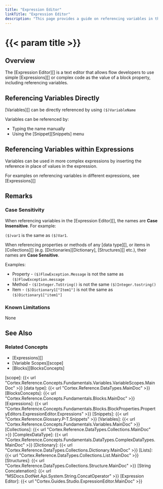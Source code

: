 ```yaml
---
title: "Expression Editor"
linkTitle: "Expression Editor"
description: "This page provides a guide on referencing variables in the Expression Editor."
---
```


# {{< param title >}}

## Overview

The [Expression Editor][] is a text editor that allows flow developers to use simple [Expressions][] or complex code as the value of a block property, including referencing variables.

## Referencing Variables Directly

[Variables][] can be directly referenced by using `($)VariableName`

Variables can be referenced by:

- Typing the name manually
- Using the [Snippet][Snippets] menu

## Referencing Variables within Expressions

Variables can be used in more complex expressions by inserting the reference in place of values in the expression.

For examples on referencing variables in different expressions, see [Expressions][]

## Remarks

### Case Sensitivity

When referencing variables in the [Expression Editor][], the names are **Case Insensitive**. For example:

`($)var1` is the same as `($)Var1`.

When referencing properties or methods of any [data type][], or items in [Collections][] (e.g. [Dictionaries][Dictionary], [Structures][] etc.), their names are **Case Sensitive**.

Examples:

- Property - `($)FlowException.Message` is not the same as `($)FlowException.message`
- Method - `($)Integer.ToString()` is not the same `($)Integer.tostring()`
- Item - `($)Dictionary1["Item1"]` is not the same as `($)Dictionary1["item1"]`

### Known Limitations

None

## See Also

### Related Concepts

- [Expressions][]
- [Variable Scopes][scope]
- [Blocks][BlocksConcepts]

[scope]: {{< url "Cortex.Reference.Concepts.Fundamentals.Variables.VariableScopes.MainDoc" >}}
[data type]: {{< url "Cortex.Reference.DataTypes.MainDoc" >}}
[BlocksConcepts]: {{< url "Cortex.Reference.Concepts.Fundamentals.Blocks.MainDoc" >}}
[Expressions]: {{< url "Cortex.Reference.Concepts.Fundamentals.Blocks.BlockProperties.PropertyEditors.ExpressionEditor.Expressions" >}}
[Snippets]: {{< url "Cortex.Reference.Glossary.P-T.Snippets" >}}
[Variables]: {{< url "Cortex.Reference.Concepts.Fundamentals.Variables.MainDoc" >}}
[Collections]: {{< url "Cortex.Reference.DataTypes.Collections.MainDoc" >}}
[ComplexDataType]: {{< url "Cortex.Reference.Concepts.Fundamentals.DataTypes.ComplexDataTypes.MainDoc" >}}
[Dictionary]: {{< url "Cortex.Reference.DataTypes.Collections.Dictionary.MainDoc" >}}
[Lists]: {{< url "Cortex.Reference.DataTypes.Collections.List.MainDoc" >}}
[Structures]: {{< url "Cortex.Reference.DataTypes.Collections.Structure.MainDoc" >}}
[String Concatenation]: {{< url "MSDocs.DotNet.Api.System.String.ConcatOperator" >}}
[Expression Editor]: {{< url "Cortex.Guides.Studio.ExpressionEditor.MainDoc" >}}
